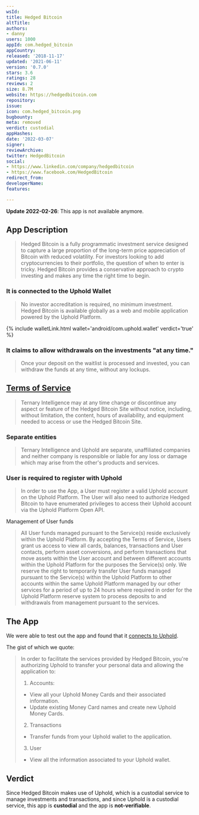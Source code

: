 ```yaml
---
wsId: 
title: Hedged Bitcoin
altTitle: 
authors:
- danny
users: 1000
appId: com.hedged_bitcoin
appCountry: 
released: '2018-11-17'
updated: '2021-06-11'
version: '0.7.0'
stars: 3.6
ratings: 28
reviews: 2
size: 8.7M
website: https://hedgedbitcoin.com
repository: 
issue: 
icon: com.hedged_bitcoin.png
bugbounty: 
meta: removed
verdict: custodial
appHashes: 
date: '2022-03-07'
signer: 
reviewArchive: 
twitter: HedgedBitcoin
social:
- https://www.linkedin.com/company/hedgedbitcoin
- https://www.facebook.com/HedgedBitcoin
redirect_from: 
developerName: 
features: 

---
```


**Update 2022-02-26**: This app is not available anymore.

## App Description

> Hedged Bitcoin is a fully programmatic investment service designed to capture a large proportion of the long-term price appreciation of Bitcoin with reduced volatility. For investors looking to add cryptocurrencies to their portfolio, the question of when to enter is tricky. Hedged Bitcoin provides a conservative approach to crypto investing and makes any time the right time to begin.

### It is connected to the Uphold Wallet

> No investor accreditation is required, no minimum investment. Hedged Bitcoin is available globally as a web and mobile application powered by the Uphold Platform.

{% include walletLink.html wallet='android/com.uphold.wallet' verdict='true' %}

### It claims to allow withdrawals on the investments "at any time."

> Once your deposit on the waitlist is processed and invested, you can withdraw the funds at any time, without any lockups.

## [Terms of Service](https://support.hedgedbitcoin.com/hc/en-us/articles/360018818751-Terms-of-Service-and-Privacy-Policy)

> Ternary Intelligence may at any time change or discontinue any aspect or feature of the Hedged Bitcoin Site without notice, including, without limitation, the content, hours of availability, and equipment needed to access or use the Hedged Bitcoin Site.

### Separate entities

> Ternary Intelligence and Uphold are separate, unaffiliated companies and neither company is responsible or liable for any loss or damage which may arise from the other's products and services.

### User is required to register with Uphold

> In order to use the App, a User must register a valid Uphold account on the Uphold Platform. The User will also need to authorize Hedged Bitcoin to have enumerated privileges to access their Uphold account via the Uphold Platform Open API.

Management of User funds

> All User funds managed pursuant to the Service(s) reside exclusively within the Uphold Platform. By accepting the Terms of Service, Users grant us access to view all cards, balances, transactions and User contacts, perform asset conversions, and perform transactions that move assets within the User account and between different accounts within the Uphold Platform for the purposes the Service(s) only. We reserve the right to temporarily transfer User funds managed pursuant to the Service(s) within the Uphold Platform to other accounts within the same Uphold Platform managed by our other services for a period of up to 24 hours where required in order for the Uphold Platform reserve system to process deposits to and withdrawals from management pursuant to the services.

## The App

We were able to test out the app and found that it [connects to Uphold](https://twitter.com/BitcoinWalletz/status/1463086346172448773).

The gist of which we quote:

> In order to facilitate the services provided by Hedged Bitcoin, you're authorizing Uphold to transfer your personal data and allowing the application to:
>
> 1. Accounts:
> - View all your Uphold Money Cards and their associated information.
> - Update existing Money Card names and create new Uphold Money Cards.
>
> 2. Transactions
> - Transfer funds from your Uphold wallet to the application.
>
> 3. User
> - View all the information associated to your Uphold wallet.

## Verdict

Since Hedged Bitcoin makes use of Uphold, which is a custodial service to manage investments and transactions, and since Uphold is a custodial service, this app is **custodial** and the app is **not-verifiable**. 


